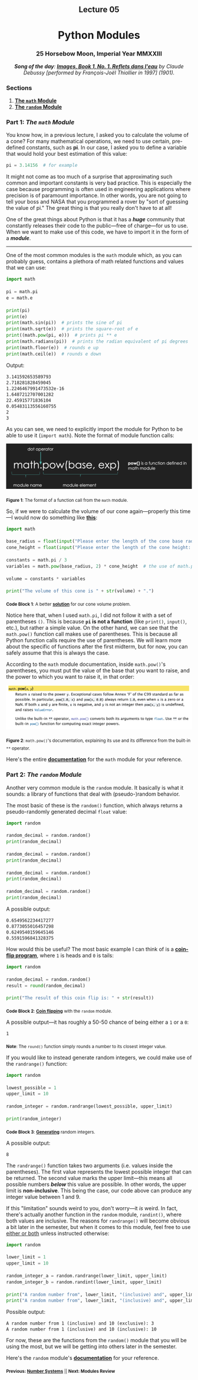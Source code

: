 <h2 align=center>Lecture 05</h2>

<h1 align=center>Python Modules</h1>

<h3 align=center>25 Horsebow Moon, Imperial Year MMXXIII</h3>

<p align=center><strong><em>Song of the day</strong>: <a href="https://youtu.be/p7Fs84iP1vs?si=C7G_IR7nkt0YGi9l"><strong><u>Images, Book 1, No. 1. Reflets dans l'eau</u></strong></a> by Claude Debussy [performed by François-Joël Thiollier in 1997] (1901).</em></p>

### Sections

1. [**The `math` Module**](#part-1-the-math-module)
2. [**The `random` Module**](#part-2-the-random-module)

### Part 1: _The `math` Module_

You know how, in a previous lecture, I asked you to calculate the volume of a cone? For many mathematical operations, we
need to use certain, pre-defined constants, such as **pi**. In our case, I asked you to define a variable that would 
hold your best estimation of this value:

```python
pi = 3.14156  # for example
```

It might not come as too much of a surprise that approximating such common and important constants is very bad practice.
This is especially the case because programming is often used in engineering applications where precision is of
paramount importance. In other words, you are not going to tell your boss and NASA that you programmed a rover by "sort
of guessing the value of pi." The great thing is that you really don't have to at all!

One of the great things about Python is that it has a ***huge*** community that constantly releases their code to the 
public—free of charge—for us to use. When we want to make use of this code, we have to import it in the form of a 
***module***.

---

One of the most common modules is the `math` module which, as you can probably guess, contains a plethora of math 
related functions and values that we can use:

```python
import math

pi = math.pi
e = math.e

print(pi)
print(e)
print(math.sin(pi))  # prints the sine of pi
print(math.sqrt(e))  # prints the square-root of e
print((math.pow(pi, e)))  # prints pi ** e
print(math.radians(pi))  # prints the radian equivalent of pi degrees
print(math.floor(e))  # rounds e up
print(math.ceil(e))  # rounds e down
```

Output:

```text
3.141592653589793
2.718281828459045
1.2246467991473532e-16
1.6487212707001282
22.45915771836104
0.05483113556160755
2
3
```

As you can see, we need to explicitly import the module for Python to be able to use it (`import math`). Note the format
of module function calls:

![module_format.png](assets/module_format.png)

<sub>**Figure 1**: The format of a function call from the `math` module.</sub>

So, if we were to calculate the volume of our cone again—properly this time—I would now do something like 
[**this**](volume_of_cone.py):

```python
import math

base_radius = float(input("Please enter the length of the cone base radius: "))
cone_height = float(input("Please enter the length of the cone height: "))

constants = math.pi / 3
variables = math.pow(base_radius, 2) * cone_height  # the use of math.pow() is not strictly necessary, but I'm proving a point

volume = constants * variables

print("The volume of this cone is " + str(volume) + ".")
```
<sub>**Code Block 1**: A better [**solution**](volume_of_cone.py) for our cone volume problem.</sub>

Notice here that, when I used `math.pi`, I did not follow it with a set of parentheses `()`. This is because **`pi` is
not a function** (like `print()`, `input()`, etc.), but rather a simple value. On the other hand, we can see that the
`math.pow()` function call makes use of parentheses. This is because all Python function calls require the use of 
parentheses. We will learn more about the specific of functions after the first midterm, but for now, you can safely 
assume that this is always the case.

According to the `math` module documentation, inside `math.pow()`'s parentheses, you must put the value of the base that
you want to raise, and the power to which you want to raise it, in that order:

![pow_docs](assets/pow_docs.png)

<sub>**Figure 2**: `math.pow()`'s documentation, explaining its use and its difference from the built-in `**` 
operator.</sub>

Here's the entire [**documentation**](https://docs.python.org/3/library/math.html) for the `math` module for your 
reference.

### Part 2: _The `random` Module_

Another very common module is the `random` module. It basically is what it sounds: a library of functions that deal with
(pseudo-)random behavior.

The most basic of these is the `random()` function, which always returns a pseudo-randomly generated decimal `float` 
value:

```python
import random

random_decimal = random.random()
print(random_decimal)

random_decimal = random.random()
print(random_decimal)

random_decimal = random.random()
print(random_decimal)

random_decimal = random.random()
print(random_decimal)
```

A possible output:

```text
0.6549562234417277
0.8773055016457298
0.6249540159645146
0.5591596841328375
```

How would this be useful? The most basic example I can think of is a [**coin-flip program**](coin_flip.py), where `1` is
heads and `0` is tails:

```python
import random

random_decimal = random.random()
result = round(random_decimal)

print("The result of this coin flip is: " + str(result))
```

<sub>**Code Block 2**: [**Coin flipping**](coin_flip.py) with the `random` module.</sub>

A possible output—it has roughly a 50-50 chance of being either a `1` or a `0`:

```text
1
```

<sub>**Note**: The `round()` function simply rounds a number to its closest integer value.</sub>

If you would like to instead generate random integers, we could make use of the `randrange()` function:

```python
import random

lowest_possible = 1
upper_limit = 10

random_integer = random.randrange(lowest_possible, upper_limit)

print(random_integer)
```

<sub>**Code Block 3**: [**Generating**](random_integers.py) random integers.</sub>

A possible output:

```text
8
```

The `randrange()` function takes two arguments (i.e. values inside the parentheses). The first value represents the 
lowest possible integer that can be returned. The second value marks the upper limit—this means all possible numbers
***below*** this value are possible. In other words, the upper limit is **non-inclusive**. This being the case, our code
above can produce any integer value between 1 and 9.

If this "limitation" sounds weird to you, don't worry—it _is_ weird. In fact, there's actually another function in the
`random` module, `randint()`, where both values are inclusive. The reasons for `randrange()` will become obvious a bit
later in the semester, but when it comes to this module, feel free to use [either or both](random_integers.py) unless 
instructed otherwise:

```python
import random

lower_limit = 1
upper_limit = 10

random_integer_a = random.randrange(lower_limit, upper_limit)
random_integer_b = random.randint(lower_limit, upper_limit)

print("A random number from", lower_limit, "(inclusive) and", upper_limit, "(exclusive):", random_integer_a)
print("A random number from", lower_limit, "(inclusive) and", upper_limit, "(inclusive):", random_integer_b)
```

Possible output:

```text
A random number from 1 (inclusive) and 10 (exclusive): 3
A random number from 1 (inclusive) and 10 (inclusive): 10
```

For now, these are the functions from the `random()` module that you will be using the most, but we will be getting into
others later in the semester.

Here's the `random` module's [**documentation**](https://docs.python.org/3/library/random.html) for your reference.

<sub>**Previous: [Number Systems](/lectures/04_number_systems)** || **Next: Modules Review**</sub>